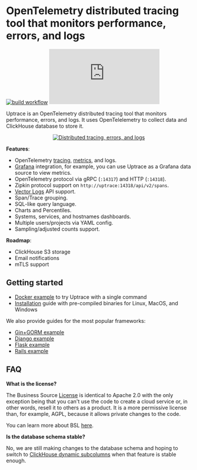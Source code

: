 # OpenTelemetry distributed tracing tool that monitors performance, errors, and logs

[![build workflow](https://github.com/uptrace/uptrace/actions/workflows/build-and-test.yml/badge.svg)](https://github.com/uptrace/uptrace/actions)
[![Chat](https://img.shields.io/matrix/uptrace:matrix.org)](https://matrix.to/#/#uptrace:matrix.org)

Uptrace is an OpenTelemetry distributed tracing tool that monitors performance, errors, and logs. It
uses OpenTelelemetry to collect data and ClickHouse database to store it.

<p align="center">
  <a href="https://uptrace.dev/open-source/?autoplay">
    <img src="https://uptrace.dev/uptrace-os/poster.png" alt="Distributed tracing, errors, and logs">
  </a>
</p>

**Features**:

- OpenTelemetry [tracing](https://uptrace.dev/opentelemetry/distributed-tracing.html),
  [metrics](https://uptrace.dev/opentelemetry/metrics.html), and logs.
- [Grafana](https://uptrace.dev/get/grafana.html) integration, for example, you can use Uptrace as a
  Grafana data source to view metrics.
- OpenTelemetry protocol via gRPC (`:14317`) and HTTP (`:14318`).
- Zipkin protocol support on `http://uptrace:14318/api/v2/spans`.
- [Vector Logs](example/vector-logs) API support.
- Span/Trace grouping.
- SQL-like query language.
- Charts and Percentiles.
- Systems, services, and hostnames dashboards.
- Multiple users/projects via YAML config.
- Sampling/adjusted counts support.

**Roadmap**:

- ClickHouse S3 storage
- Email notifications
- mTLS support

## Getting started

- [Docker example](example/docker) to try Uptrace with a single command
- [Installation](https://uptrace.dev/get/opentelemetry-tracing-tool.html) guide with pre-compiled
  binaries for Linux, MacOS, and Windows

We also provide guides for the most popular frameworks:

- [Gin+GORM example](example/gin-gorm)
- [Django example](example/django)
- [Flask example](example/flask)
- [Rails example](example/rails)

## FAQ

**What is the license?**

The Business Source [License](LICENSE) is identical to Apache 2.0 with the only exception being that
you can't use the code to create a cloud service or, in other words, resell it to others as a
product. It is a more permissive license than, for example, AGPL, because it allows private changes
to the code.

You can learn more about BSL [here](https://mariadb.com/bsl-faq-adopting/).

**Is the database schema stable?**

No, we are still making changes to the database schema and hoping to switch to
[ClickHouse dynamic subcolumns](https://github.com/ClickHouse/ClickHouse/pull/23932) when that
feature is stable enough.
